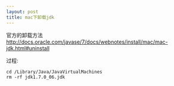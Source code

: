 ```yaml
---
layout: post
title: mac下卸载jdk
---
```


官方的卸载方法<http://docs.oracle.com/javase/7/docs/webnotes/install/mac/mac-jdk.html#uninstall>

过程:

    cd /Library/Java/JavaVirtualMachines
    rm -rf jdk1.7.0_06.jdk

